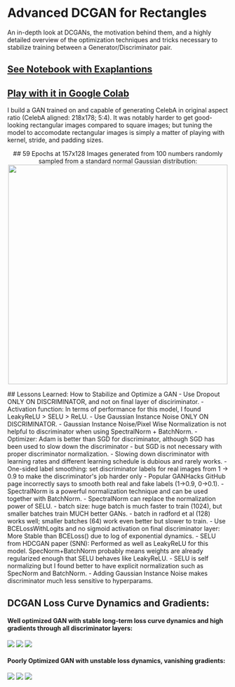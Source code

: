 # Advanced DCGAN for Rectangles
An in-depth look at DCGANs, the motivation behind them, and a highly detailed overview of the optimization techniques and tricks necessary to stabilize training between a Generator/Discriminator pair.

## [See Notebook with Exaplantions](https://nbviewer.jupyter.org/github/IliaZenkov/DCGAN-advanced-rectangle/blob/main/notebooks/Advanced_Rectangle_DCGAN.ipynb)
## [Play with it in Google Colab](https://colab.research.google.com/drive/1x2YM4UELhQtiutyYEkIb1cKlV5KZXPpd?usp=sharing)

I build a GAN trained on and capable of generating CelebA in original aspect ratio (CelebA aligned: 218x178; 5:4).
It was notably harder to get good-looking rectangular images compared to square images; but tuning the model to accomodate rectangular images is simply a matter of playing with kernel, stride, and padding sizes. 
<p align="center">
## 59 Epochs at 157x128
Images generated from 100 numbers randomly sampled from a standard normal Gaussian distribution:

<img src="generated_images/007459.jpg" height=500 width=500>
</p>
## Lessons Learned: How to Stabilize and Optimize a GAN
- Use Dropout ONLY ON DISCRIMINATOR, and not on final layer of disciriminator. 
- Activation function: In terms of performance for this model, I found LeakyReLU > SELU > ReLU.
- Use Gaussian Instance Noise ONLY ON DISCRIMINATOR.
- Gaussian Instance Noise/Pixel Wise Normalization is not helpful to discriminator when using SpectralNorm + BatchNorm.
- Optimizer: Adam is better than SGD for discriminator, although SGD has been used to slow down the discriminator - but SGD is not necessary with proper discriminator normalization.
- Slowing down discriminator with learning rates and different learning schedule is dubious and rarely works.
- One-sided label smoothing: set discriminator labels for real images from 1 -> 0.9 to make the discriminator's job harder only
- Popular GANHacks GitHub page incorrectly says to smooth both real and fake labels (1->0.9, 0->0.1).
- SpectralNorm is a powerful normalization technique and can be used together with BatchNorm.
- SpectralNorm can replace the normalization power of SELU. 
- batch size: huge batch is much faster to train (1024), but smaller batches train MUCH better GANs.
- batch in radford et al (128) works well; smaller batches (64) work even better but slower to train.
- Use BCELossWithLogits and no sigmoid activation on final discriminator layer: More Stable than BCELoss() due to log of exponential dynamics.
- SELU from HDCGAN paper (SNN): Performed as well as LeakyReLU for this model. SpecNorm+BatchNorm probably means weights are already regularized enough that SELU behaves like LeakyReLU. 
- SELU is self normalizing but I found better to have explicit normalization such as SpecNorm and BatchNorm.
- Adding Gaussian Instance Noise makes discriminator much less sensitive to hyperparams.

## DCGAN Loss Curve Dynamics and Gradients:
#### Well optimized GAN with stable long-term loss curve dynamics and high gradients through all discriminator layers:
<img src="reports/good loss dynamics relu.GIF">
<img src="reports/DCGAN_loss1.GIF">
<img src="reports/good gradient.GIF">

#### Poorly Optimized GAN with unstable loss dynamics, vanishing gradients:
<img src="reports/unstable losses_bad gradients.GIF">
<img src="reports/512x512 fail to converge.GIF">
<img src="reports/super low gradient.GIF">

